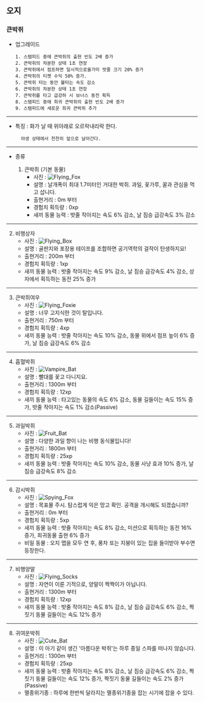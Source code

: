## 오지
### 큰박쥐

+ 업그레이드

      1. 스탬피드 중에 큰박쥐의 출현 빈도 2배 증가
      2. 큰박쥐의 차분한 상태 1초 연장
      3. 큰박쥐에서 점프하면 일시적으로올가미 밧줄 크기 20% 증가
      4. 큰박쥐의 티켓 수익 50% 증가.
      5. 큰박쥐 타는 동안 불타는 속도 감소
      6. 큰박쥐의 차분한 상태 1초 연장
      7. 큰박쥐를 타고 급강하 시 보너스 동전 획득
      8. 스탬피드 중에 희귀 큰박쥐의 출현 빈도 2배 증가
      9. 스탬피드에 새로운 희귀 큰박쥐 추가

***
+ 특징 : 화가 날 때 위아래로 오르락내리락 한다.

        야생 상태에서 천천히 앞으로 날아간다.
***
+ 종류

  1. 큰박쥐 (기본 동물)
      + 사진 : ![Flying_Fox](./picture_flyingfox/Flying_Fox.png)
      + 설명 : 날개폭이 최대 1.7미터인 거대한 박쥐. 과일, 꽃가루, 꿀과 관심을 먹고 삽니다.
      + 출현거리 : 0m 부터
      + 경험치 획득량 : 0xp
      + 새끼 동물 능력 : 밧줄 작아지는 속도 6% 감소, 날 짐승 급강속도 3% 감소
***
  2. 비행상자
      + 사진 : ![Flying_Box](./picture_flyingfox/Flying_Box.png)
      + 설명 : 골판지와 포장용 테이프를 조합하면 공기역학의 걸작이 탄생하지요!
      + 출현거리 : 200m 부터
      + 경험치 획득량 : 1xp
      + 새끼 동물 능력 : 밧줄 작아지는 속도 9% 감소, 날 짐승 급강속도 4% 감소, 상자에서 획득하는 동전 25% 증가
***
  3. 큰박쥐여우
      + 사진 : ![Flying_Foxie](./picture_flyingfox/Flying_Foxie.png)
      + 설명 : 너무 고지식한 것이 탈입니다.
      + 출현거리 : 750m 부터
      + 경험치 획득량 : 4xp
      + 새끼 동물 능력 : 밧줄 작아지는 속도 10% 감소, 동물 위에서 점프 높이 6% 증가, 날 짐승 급강속도 6% 감소
***
  4. 흡혈박쥐
      + 사진 : ![Vampire_Bat](./picture_flyingfox/Vampire_Bat.png)
      + 설명 : 빨대를 꽃고 다니지요.
      + 출현거리 : 1300m 부터
      + 경험치 획득량 : 12xp
      + 새끼 동물 능력 : 타고있는 동물의 속도 6% 감소, 동물 길들이는 속도 15% 증가, 밧줄 작아지는 속도 1% 감소(Passive)

***
  5. 과일박쥐
      + 사진 : ![Fruit_Bat](./picture_flyingfox/Fruit_Bat.png)
      + 설명 : 다양한 과일 향이 나는 비행 동식물입니다!
      + 출현거리 : 1800m 부터
      + 경험치 획득량 : 25xp
      + 새끼 동물 능력 : 밧줄 작아지는 속도 10% 감소, 동물 사냥 효과 10% 증가, 날 짐승 급강속도 8% 감소
***
  6. 감시박쥐
      + 사진 : ![Spying_Fox](./picture_flyingfox/Spying_Fox.png)
      + 설명 : 목표물 주시. 탐스럽게 익은 망고 확인. 공격을 개시해도 되겠습니까?
      + 출현거리 : 0m 부터
      + 경험치 획득량 : 5xp
      + 새끼 동물 능력 : 밧줄 작아지는 속도 8% 감소, 미션으로 획득하는 동전 16% 증가, 희귀동물 출현 6% 증가
      + 비밀 동물 : 오지 맵을 모두 연 후, 풍차 또는 지붕이 있는 집을 들이받아 부수면 등장한다.
***
  7. 비행양말
      + 사진 : ![Flying_Socks](./picture_flyingfox/Flying_Socks.png)
      + 설명 : 자연이 이룬 기적으로, 양말이 짝짝이가 아닙니다.
      + 출현거리 : 1300m 부터
      + 경험치 획득량 : 12xp
      + 새끼 동물 능력 : 밧줄 작아지는 속도 8% 감소, 날 짐승 급강속도 6% 감소, 짝짓기 동물 길들이는 속도 12% 증가

***
  8. 귀여운박쥐
      + 사진 : ![Cute_Bat](./picture_flyingfox/Cute_Bat.png)
      + 설명 : 이 아기 같이 생긴 '아름다운 박쥐'는 하루 종일 스파를 떠나지 않습니다.
      + 출현거리 : 1300m 부터
      + 경험치 획득량 : 25xp
      + 새끼 동물 능력 : 밧줄 작아지는 속도 8% 감소, 날 짐승 급강속도 6% 감소, 짝짓기 동물 길들이는 속도 12% 증가, 짝짓기 동물 길들이는 속도 2% 증가(Passive)
      + 멸종위기종 : 하루에 한번씩 달라지는 멸종위기종을 잡는 시기에 잡을 수 있다.
